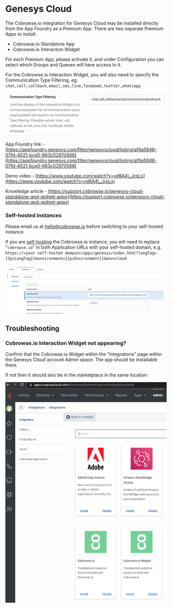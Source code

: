 # Genesys Cloud

The Cobrowse.io integration for Genesys Cloud may be installed directly from the App Foundry as a Premium App. There are two separate Premium Apps to install:

* Cobrowse.io Standalone App
* Cobrowse.io Interaction Widget

For each Premium App, please activate it, and under Configuration you can select which Groups and Queues will have access to it.&#x20;

For the Cobrowse.io Interaction Widget, you will also need to specify the Communication Type Filtering, eg. `chat,call,callback,email,sms,line,facebook,twitter,whatsapp`

![](../../../.gitbook/assets/screen-shot-2021-04-09-at-10.13.30-am.png)

App Foundry link - [https://appfoundry.genesys.com/filter/genesyscloud/listing/af9a5848-07fd-4021-bce0-663c02970566](https://appfoundry.genesys.com/filter/genesyscloud/listing/af9a5848-07fd-4021-bce0-663c02970566)

Demo video - [https://www.youtube.com/watch?v=vd8A4\_JrpLs](https://www.youtube.com/watch?v=vd8A4\_JrpLs)

Knowledge article - [https://support.cobrowse.io/genesys-cloud-standalone-and-widget-apps](https://support.cobrowse.io/genesys-cloud-standalone-and-widget-apps)

### Self-hosted instances

Please email us at [hello@cobrowse.io](mailto:hello@cobrowse.io) before switching to your self-hosted instance.&#x20;

If you are [self-hosting](../../../enterprise-self-hosting/self-hosting-overview.md) the Cobrowse.io instance, you will need to replace "`cobrowse.io`" in both Application URLs with your self-hosted domain, e.g. `https://<your self-hosted domain>/apps/genesys/index.html?langTag={{pcLangTag}}&environment={{pcEnvironment}}&env=cloud`

![](<../../../.gitbook/assets/Screenshot 2022-06-06 at 11.07.18.png>)

## Troubleshooting

### Cobrowse.io Interaction Widget not appearing?

Confirm that the Cobrowse.io Widget within the “Integrations” page within the Genesys Cloud account Admin space. The app should be installable there.

If not then it should also be in the marketplace in the same location:

![](<../../../.gitbook/assets/Screenshot 2022-07-26 at 13.57.37.png>)
